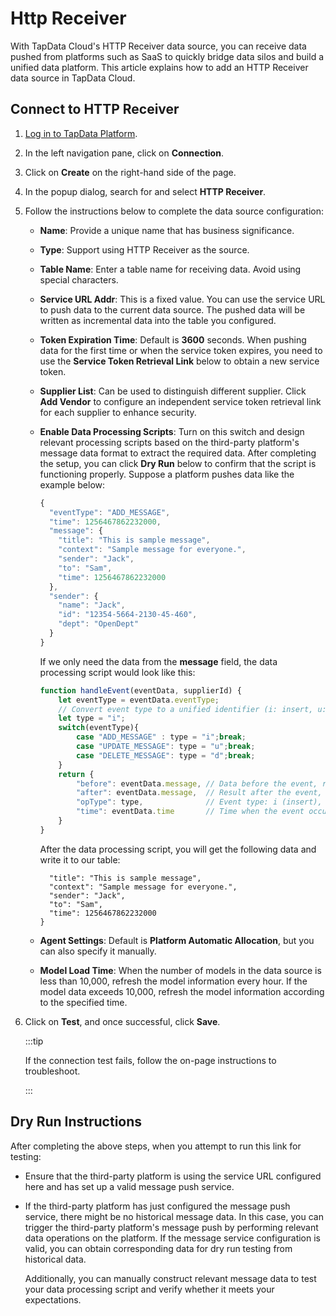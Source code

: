 # Http Receiver



With TapData Cloud's HTTP Receiver data source, you can receive data pushed from platforms such as SaaS to quickly bridge data silos and build a unified data platform. This article explains how to add an HTTP Receiver data source in TapData Cloud.

## Connect to HTTP Receiver

1. [Log in to TapData Platform](../../user-guide/log-in.md).

2. In the left navigation pane, click on **Connection**.

3. Click on **Create** on the right-hand side of the page.

4. In the popup dialog, search for and select **HTTP Receiver**.

5. Follow the instructions below to complete the data source <span id="320-http-receiver">configuration</span>:

    * **Name**: Provide a unique name that has business significance.
    * **Type**: Support using HTTP Receiver as the source.
    * **Table Name**: Enter a table name for receiving data. Avoid using special characters.
    * **Service URL Addr**: This is a fixed value. You can use the service URL to push data to the current data source. The pushed data will be written as incremental data into the table you configured.
    * **Token Expiration Time**: Default is **3600** seconds. When pushing data for the first time or when the service token expires, you need to use the **Service Token Retrieval Link** below to obtain a new service token.
    * **Supplier List**: Can be used to distinguish different supplier. Click **Add Vendor** to configure an independent service token retrieval link for each supplier to enhance security.
    * **Enable Data Processing Scripts**: Turn on this switch and design relevant processing scripts based on the third-party platform's message data format to extract the required data. After completing the setup, you can click **Dry Run** below to confirm that the script is functioning properly.
      Suppose a platform pushes data like the example below:
      
      ```js
      {
        "eventType": "ADD_MESSAGE",
        "time": 1256467862232000,
        "message": {
          "title": "This is sample message",
          "context": "Sample message for everyone.",
          "sender": "Jack",
          "to": "Sam",
          "time": 1256467862232000
        },
        "sender": {
          "name": "Jack",
          "id": "12354-5664-2130-45-460",
          "dept": "OpenDept"
        }
      }
      ```
      If we only need the data from the **message** field, the data processing script would look like this:
      ```js
      function handleEvent(eventData, supplierId) {
          let eventType = eventData.eventType;
          // Convert event type to a unified identifier (i: insert, u: update, d: delete)
          let type = "i";
          switch(eventType){
              case "ADD_MESSAGE" : type = "i";break;
              case "UPDATE_MESSAGE": type = "u";break;
              case "DELETE_MESSAGE": type = "d";break;
          }
          return {
              "before": eventData.message, // Data before the event, required for delete events
              "after": eventData.message,  // Result after the event, required for insert and update events
              "opType": type,              // Event type: i (insert), u (update), d (delete)
              "time": eventData.time       // Time when the event occurred, timestamp value
          }
      }
      ```
      After the data processing script, you will get the following data and write it to our table:
      ```js{
        "title": "This is sample message",
        "context": "Sample message for everyone.",
        "sender": "Jack",
        "to": "Sam",
        "time": 1256467862232000
      }
      ```
    * **Agent Settings**: Default is **Platform Automatic Allocation**, but you can also specify it manually.
    * **Model Load Time**: When the number of models in the data source is less than 10,000, refresh the model information every hour. If the model data exceeds 10,000, refresh the model information according to the specified time.
   
6. Click on **Test**, and once successful, click **Save**.

   :::tip

   If the connection test fails, follow the on-page instructions to troubleshoot.

   :::



## Dry Run Instructions

After completing the above steps, when you attempt to run this link for testing:

* Ensure that the third-party platform is using the service URL configured here and has set up a valid message push service.

* If the third-party platform has just configured the message push service, there might be no historical message data. In this case, you can trigger the third-party platform's message push by performing relevant data operations on the platform. If the message service configuration is valid, you can obtain corresponding data for dry run testing from historical data.

  Additionally, you can manually construct relevant message data to test your data processing script and verify whether it meets your expectations.
